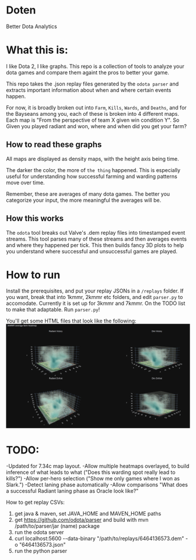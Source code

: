 # Doten
Better Dota Analytics

# What this is:
I like Dota 2, I like graphs. This repo is a collection of tools to analyze your dota games and compare them againt the pros to better your game. 

This repo takes the .json replay files generated by the `odota parser` and extracts important information about when and where certain events happen. 

For now, it is broadly broken out into `Farm`, `Kills`, `Wards`, and `Deaths`, and for the Bayseans among you, each of these is broken into 4 different maps. 
Each map is "From the perspective of team X given win condition Y". So Given you played radiant and won, where and when did you get your farm?

## How to read these graphs

All maps are displayed as density maps, with the height axis being time. 

The darker the color, the more of `the thing` happened. This is especially useful for understanding how successful farming and warding patterns move over time. 

Remember, these are averages of many dota games. The better you categorize your input, the more meaningful the averages will be.

## How this works
The `odota` tool breaks out Valve's .dem replay files into timestamped event streams. 
This tool parses many of these streams and then averages events and where they happened per tick. 
This then builds fancy 3D plots to help you understand where successful and unsuccessful games are played. 

# How to run

Install the prerequisites, and put your replay JSONs in a `/replays` folder. 
If you want, break that into 1kmmr, 2kmmr etc folders, and edit `parser.py` to accomodate. Currently it is set up for 3kmmr and 7kmmr. On the TODO list to make that adaptable.
Run `parser.py`!

You'll get some HTML files that look like the following:
![Definitely not one of my games >_>](https://github.com/mltq/doten/blob/master/media/3kmmr_farm.png?raw=true)

# TODO:
-Updated for 7.34c map layout. 
-Allow multiple heatmaps overlayed, to build inference of what leads to what ("Does this warding spot really lead to kills?")
-Allow per-hero selection ("Show me only games where I won as Slark.")
-Detect laning phase automatically
-Allow comparisons "What does a successful Radiant laning phase as Oracle look like?"

How to get replay CSVs:
1. get java & maven, set JAVA_HOME and MAVEN_HOME paths
2. get https://github.com/odota/parser and build with mvn /path/to/parser/jar (name) package
3. run the odota server
4. curl localhost:5600 --data-binary "/path/to/replays/6464136573.dem" -o "6464136573.json"
5. run the python parser
